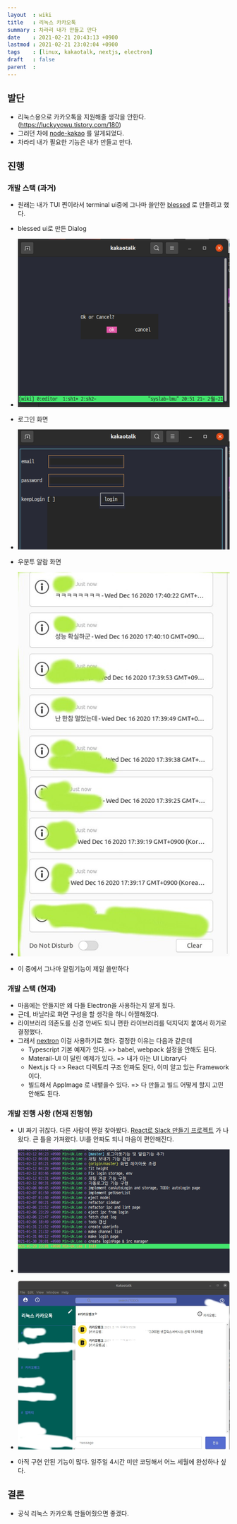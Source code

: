 ```yaml
---
layout  : wiki
title   : 리눅스 카카오톡
summary : 차라리 내가 만들고 만다
date    : 2021-02-21 20:43:13 +0900
lastmod : 2021-02-21 23:02:04 +0900
tags    : [linux, kakaotalk, nextjs, electron]
draft   : false
parent  :
---
```


## 발단
 * 리눅스용으로 카카오톡을 지원해줄 생각을 안한다. (https://luckyyowu.tistory.com/180)
 * 그러던 차에 [node-kakao](https://github.com/storycraft/node-kakao) 를 알게되었다.
 * 차라리 내가 필요한 기능은 내가 만들고 만다.

## 진행
### 개발 스택 (과거)
 * 원래는 내가 TUI 찐이라서 terminal ui중에 그나마 쓸만한 [blessed](https://github.com/chjj/blessed) 로 만들려고 했다.
 * blessed ui로 만든 Dialog
 * ![linux-kakao-2](/wiki/images/linux-kakao-2.png?style=centerme)

 * 로그인 화면
 * ![linux-kakao-1](/wiki/images/linux-kakao-1.png?style=centerme)

 * 우분투 알람 화면
 * ![linux-kakao-3](/wiki/images/linux-kakao-3.jpg?style=centerme)
 * 이 중에서 그나마 알림기능이 제일 쓸만하다

### 개발 스택 (현재)
 * 마음에는 안들지만 왜 다들 Electron을 사용하는지 알게 됬다.
 * 근데, 바닐라로 화면 구성을 할 생각을 하니 아찔해졌다.
 * 라이브러리 의존도를 신경 안써도 되니 편한 라이브러리를 덕지덕지 붙여서 하기로 결정했다.
 * 그래서 [nextron](https://github.com/saltyshiomix/nextron) 이걸 사용하기로 했다. 결정한 이유는 다음과 같은데
   * Typescript 기본 예제가 있다. => babel, webpack 설정을 안해도 된다.
   * Materail-UI 이 달린 예제가 있다. => 내가 아는 UI Library다
   * Next.js 다 => React 디렉토리 구조 안짜도 된다, 이미 알고 있는 Framework이다.
   * 빌드해서 AppImage 로 내뱉을수 있다. => 다 만들고 빌드 어떻게 할지 고민 안해도 된다.

### 개발 진행 사항 (현재 진행형)
 * UI 짜기 귀찮다. 다른 사람이 짠걸 찾아봤다. [React로 Slack 만들기 프로젝트](https://blog.naver.com/hanjunt57/222199675610) 가 나왔다. 큰 틀을 가져왔다. UI를 안짜도 되니 마음이 편안해진다.

 * ![linux-kakao-4](/wiki/images/linux-kakao-4.png?style=centerme)
 * ![linux-kakao-5](/wiki/images/linux-kakao-5.jpg?style=centerme)

 * 아직 구현 안된 기능이 많다. 일주일 4시간 미만 코딩해서 어느 세월에 완성하나 싶다.

## 결론
 * 공식 리눅스 카카오톡 만들어줬으면 좋겠다.
